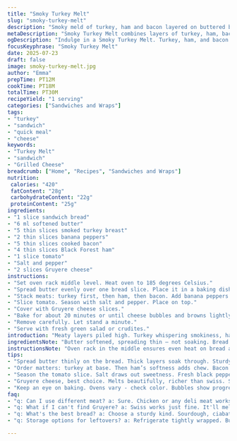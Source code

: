 ```yaml
---
title: "Smoky Turkey Melt"
slug: "smoky-turkey-melt"
description: "Smoky meld of turkey, ham and bacon layered on buttered bread. Swiss cheese, seasoned tomato slices. Bakes until melted and bubbly. Served with crisp salad for contrast. Slightly less smoky, creamier with gruyere swapped for swiss. Dill pickle replaced by banana peppers for a zesty bite."
metaDescription: "Smoky Turkey Melt combines layers of turkey, ham, bacon, and Gruyere on toasted bread. A melt-in-your-mouth treat with zesty banana peppers."
ogDescription: "Indulge in a Smoky Turkey Melt. Turkey, ham, and bacon blend with banana peppers and Gruyere cheese for a mouthwatering sandwich experience."
focusKeyphrase: "Smoky Turkey Melt"
date: 2025-07-23
draft: false
image: smoky-turkey-melt.jpg
author: "Emma"
prepTime: PT12M
cookTime: PT18M
totalTime: PT30M
recipeYield: "1 serving"
categories: ["Sandwiches and Wraps"]
tags:
- "turkey"
- "sandwich"
- "quick meal"
- "cheese"
keywords:
- "Turkey Melt"
- "sandwich"
- "Grilled Cheese"
breadcrumb: ["Home", "Recipes", "Sandwiches and Wraps"]
nutrition: 
 calories: "420"
 fatContent: "28g"
 carbohydrateContent: "22g"
 proteinContent: "25g"
ingredients:
- "1 slice sandwich bread"
- "6 ml softened butter"
- "5 thin slices smoked turkey breast"
- "2 thin slices banana peppers"
- "5 thin slices cooked bacon"
- "4 thin slices Black Forest ham"
- "1 slice tomato"
- "Salt and pepper"
- "2 slices Gruyere cheese"
instructions:
- "Set oven rack middle level. Heat oven to 185 degrees Celsius."
- "Spread butter evenly over one bread slice. Place it in a baking dish."
- "Stack meats: turkey first, then ham, then bacon. Add banana peppers atop meats."
- "Slice tomato. Season with salt and pepper. Place on top."
- "Cover with Gruyere cheese slices."
- "Bake for about 20 minutes or until cheese bubbles and browns lightly."
- "Remove carefully. Let stand a minute."
- "Serve with fresh green salad or crudites."
introduction: "Meaty layers piled high. Turkey whispering smokiness, ham's salt punch, bacon's crisp fat. Not pastrami today, but turkey holds. Peppery heat swaps pickle's tang for banana pepper zip. Gruyere replaces swiss — nuttier, creamier meltiness. Bread buttered thin, crisping under hot oven sun. Tomato slice, light seasoning, sweet burst. Cheese oozing, bubbling. Crunch salad or greens for freshness contrast. Fifteen, twenty minutes in the oven. No fuss. Just stacked flavor and melted cheese holding it all together. Quick lunch or late dinner fix. Chomping with bite, juice, tang, and smoke. The kind of sandwich that won’t wait."
ingredientsNote: "Butter softened, spreading thin — not soaking. Bread sturdy enough to hold moisture and weight. Turkey breast smoked, sliced thin, replacing previous smoky beef. Ham kept dense, salty, softer than bacon but still chewy. Bacon cooked until just crisp, adds texture. Banana peppers swapped for pickles — less vinegary, more bite and heat. Tomato thick but not watery, seasoned with salt and pepper to taste. Gruyere cheese chosen for melting quality and nuttier, richer profile compared to swiss. Quantities cut roughly by one-third to lighten sandwich. Measurements slight adjustments to maintain balance between savory, smoky, tangy, and creamy layers."
instructionsNote: "Oven rack in the middle ensures even heat on bread and cheese. Butter on bread creates protective barrier, crisp crust forms beneath melted layers. Order of meats matters — turkey base, then ham for soft chew, bacon crispy on top for textural contrast. Banana peppers scattered thinly to spread zest. Tomato sprinkled with salt and fresh black pepper for enhancing natural flavor. Cheese layered last to capture moisture and help binder. Baking time extended slightly to twenty minutes for perfect melt and light browning on cheese edges. Rest a minute out of oven for cheese to settle; sandwich holds shape. Serve immediately with a light, fresh salad to balance heavy, rich sandwich flavors."
tips:
- "Spread butter thinly on the bread. Thick layers soak through. Sturdy bread is key — holds up against moisture. Toast bread achieves crispness. Don't skimp on grilling."
- "Order matters: turkey at base. Then ham’s softness adds chew. Bacon last - crispy top for contrast. Everything stacks, messiness means flavor. Let ingredients breathe."
- "Season the tomato slice. Salt draws out sweetness. Fresh black pepper adds depth. Avoid watery tomatoes. Hearty slices hold up nicely. Skip on mushy tomatoes."
- "Gruyere cheese, best choice. Melts beautifully, richer than swiss. Slightly sharper flavor elevates dish. Use slices, not shreds. Keeps melt together, creates gooey goodness."
- "Keep an eye on baking. Ovens vary - check color. Bubbles show progress, but light browning is the goal. Let sit briefly after baking. Cheese solidifies slightly then."
faq:
- "q: Can I use different meat? a: Sure. Chicken or any deli meat works. Adjust layers. Ham adds salt; bacon gives crunch. Switch up any meat."
- "q: What if I can't find Gruyere? a: Swiss works just fine. It'll melt but less flavor depth. Try mixing cheeses. A blend can work wonders."
- "q: What's the best bread? a: Choose a sturdy kind. Sourdough, ciabatta hold up well. Avoid flimsy bread. It won’t hold all the choices."
- "q: Storage options for leftovers? a: Refrigerate tightly wrapped. But best fresh. Reheat in oven for crispness. Microwave softens bread - not ideal."

---
```

